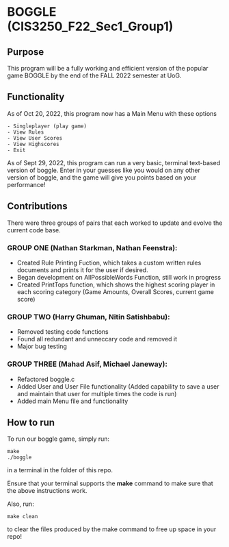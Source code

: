 # BOGGLE (CIS3250_F22_Sec1_Group1)

## Purpose
This program will be a fully working and efficient version of the popular game BOGGLE
by the end of the FALL 2022 semester at UoG.

## Functionality
As of Oct 20, 2022, this program now has a Main Menu with these options
    
    - Singleplayer (play game)
    - View Rules
    - View User Scores
    - View Highscores
    - Exit

As of Sept 29, 2022, this program can run a very basic, terminal text-based version of boggle.
Enter in your guesses like you would on any other version of boggle, and the game will give
you points based on your performance!


## Contributions
There were three groups of pairs that each worked to update and evolve the current code base.
### GROUP ONE (Nathan Starkman, Nathan Feenstra):
- Created Rule Printing Fuction, which takes a custom written rules documents and prints it for the user if desired. 
- Began development on AllPossibleWords Function, still work in progress
- Created PrintTops function, which shows the highest scoring player in each scoring category (Game Amounts, Overall Scores, current game score)
### GROUP TWO (Harry Ghuman, Nitin Satishbabu):
- Removed testing code functions
- Found all redundant and unneccary code and removed it
- Major bug testing 
### GROUP THREE (Mahad Asif, Michael Janeway):
- Refactored boggle.c
- Added User and User File functionality (Added capability to save a user and maintain that user for multiple times the code is run)
- Added main Menu file and functionality


## How to run
To run our boggle game, simply run:

```
make
./boggle
```

in a terminal in the folder of this repo.

Ensure that your terminal supports the **make** command to make sure that 
the above instructions work.

Also, run:
```
make clean
```
to clear the files produced by the make command to free up space in your repo!